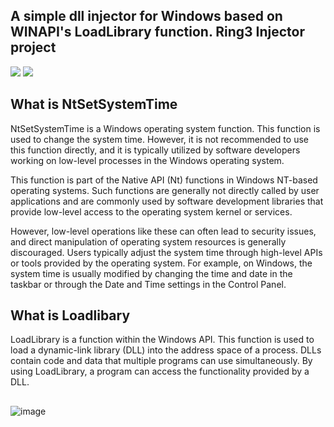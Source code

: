 ## A simple dll injector for Windows based on WINAPI's LoadLibrary function. Ring3 Injector project
![](https://img.shields.io/github/stars/refo0/injector)
![](https://img.shields.io/github/forks/refo0/injector)
## What is NtSetSystemTime 

NtSetSystemTime is a Windows operating system function. This function is used to change the system time. However, it is not recommended to use this function directly, and it is typically utilized by software developers working on low-level processes in the Windows operating system.

This function is part of the Native API (Nt) functions in Windows NT-based operating systems. Such functions are generally not directly called by user applications and are commonly used by software development libraries that provide low-level access to the operating system kernel or services.

However, low-level operations like these can often lead to security issues, and direct manipulation of operating system resources is generally discouraged. Users typically adjust the system time through high-level APIs or tools provided by the operating system. For example, on Windows, the system time is usually modified by changing the time and date in the taskbar or through the Date and Time settings in the Control Panel.

## What is Loadlibary

LoadLibrary is a function within the Windows API. This function is used to load a dynamic-link library (DLL) into the address space of a process. DLLs contain code and data that multiple programs can use simultaneously. By using LoadLibrary, a program can access the functionality provided by a DLL.

##

![image](https://github.com/ReFo0/injector/assets/77904942/1915078c-b6bf-4523-a209-e0a3c7515169)
